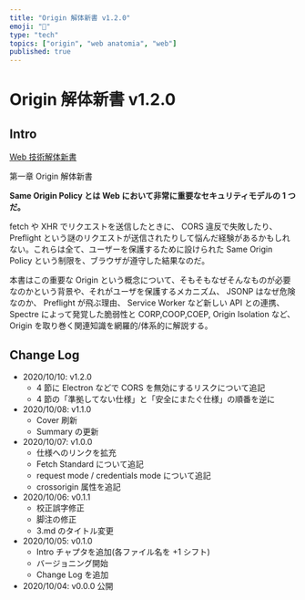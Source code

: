 ```yaml
---
title: "Origin 解体新書 v1.2.0"
emoji: "📝"
type: "tech"
topics: ["origin", "web anatomia", "web"]
published: true
---
```


# Origin 解体新書 v1.2.0


## Intro

[Web 技術解体新書](https://zenn.dev/jxck/articles/web-anatomia-concepts)

第一章 Origin 解体新書

**Same Origin Policy とは Web において非常に重要なセキュリティモデルの 1 つだ。**

fetch や XHR でリクエストを送信したときに、 CORS 違反で失敗したり、 Preflight という謎のリクエストが送信されたりして悩んだ経験があるかもしれない。これらは全て、ユーザーを保護するために設けられた Same Origin Policy という制限を、ブラウザが遵守した結果なのだ。

本書はこの重要な Origin という概念について、そもそもなぜそんなものが必要なのかという背景や、それがユーザを保護するメカニズム、 JSONP はなぜ危険なのか、 Preflight が飛ぶ理由、 Service Worker など新しい API との連携、 Spectre によって発覚した脆弱性と CORP,COOP,COEP, Origin Isolation など、 Origin を取り巻く関連知識を網羅的/体系的に解説する。


## Change Log

- 2020/10/10: v1.2.0
  - 4 節に Electron などで CORS を無効にするリスクについて追記
  - 4 節の「準拠してない仕様」と「安全にまたぐ仕様」の順番を逆に
- 2020/10/08: v1.1.0
  - Cover 刷新
  - Summary の更新
- 2020/10/07: v1.0.0
  - 仕様へのリンクを拡充
  - Fetch Standard について追記
  - request mode / credentials mode について追記
  - crossorigin 属性を追記
- 2020/10/06: v0.1.1
  - 校正誤字修正
  - 脚注の修正
  - 3.md のタイトル変更
- 2020/10/05: v0.1.0
  - Intro チャプタを追加(各ファイル名を +1 シフト)
  - バージョニング開始
  - Change Log を追加
- 2020/10/04: v0.0.0 公開
